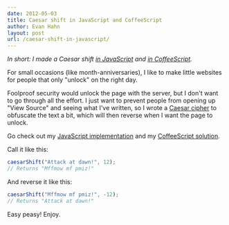 ```yaml
---
date: 2012-05-03
title: Caesar shift in JavaScript and CoffeeScript
author: Evan Hahn
layout: post
url: /caesar-shift-in-javascript/
---
```


_In short: I made a Caesar shift [in JavaScript](https://gist.github.com/2587465) and [in CoffeeScript](https://gist.github.com/2626784)._

For small occasions (like month-anniversaries), I like to make little websites for people that only "unlock" on the right day.

Foolproof security would unlock the page with the server, but I don't want to go through all the effort. I just want to prevent people from opening up "View Source" and seeing what I've written, so I wrote a [Caesar cipher](https://en.wikipedia.org/wiki/Caesar_cipher) to obfuscate the text a bit, which will then reverse when I want the page to unlock.

Go check out my [JavaScript implementation](https://gist.github.com/2587465) and my [CoffeeScript solution](https://gist.github.com/2626784).

Call it like this:

```javascript
caesarShift("Attack at dawn!", 12);
// Returns "Mffmow mf pmiz!"
```

And reverse it like this:

```javascript
caesarShift("Mffmow mf pmiz!", -12);
// Returns "Attack at dawn!"
```

Easy peasy! Enjoy.
